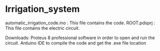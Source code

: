 # Irrigation_system
automatic_irrigation_code.ino : This file contains the code.
ROOT.pdsprj : This file contains the electric circuit.

Downloads:
Proteus 8 professional software in order to open and run the circuit.
Arduino IDE to compile the code and get the .exe file location
